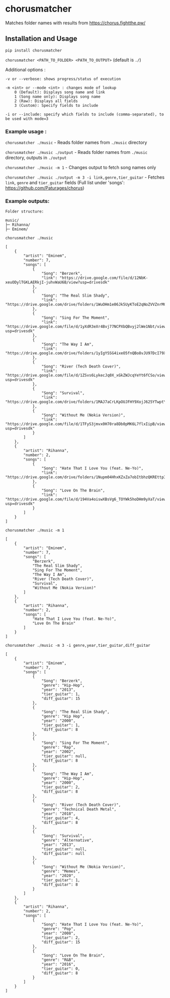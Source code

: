 # chorusmatcher

Matches folder names with results from https://chorus.fightthe.pw/ 

## Installation and Usage
`pip install chorusmatcher`

`chorusmatcher <PATH_TO_FOLDER> <PATH_TO_OUTPUT>` (default is `./`)

Additional options :

```
-v or --verbose: shows progress/status of execution

-m <int> or --mode <int> : changes mode of lookup
    0 (Default): Displays song name and link
    1 (Song name only): Displays song name
    2 (Raw): Displays all fields
    3 (Custom): Specify fields to include
    
-i or --include: specify which fields to include (comma-separated), to be used with mode=3
```

### Example usage :

`chorusmatcher ./music` - Reads folder names from `./music` directory

`chorusmatcher ./music ./output` - Reads folder names from `./music` directory, outputs in `./output`

`chorusmatcher ./music -m 1` - Changes output to fetch song names only

`chorusmatcher ./music ./output -m 3 -i link,genre,tier_guitar` - Fetches `link`, `genre` and `tier_guitar` fields (Full list under 'songs': https://github.com/Paturages/chorus)


### Example outputs:
```
Folder structure:

music/
├─ Rihanna/
├─ Eminem/

```

`chorusmatcher ./music`
```
[
    {
        "artist": "Eminem",
        "number": 7,
        "songs": [
            {
                "Song": "Berzerk",
                "link": "https://drive.google.com/file/d/12NbK-xeuODylTGKLAERkjI-juhvWaU6B/view?usp=drivesdk"
            },
            {
                "Song": "The Real Slim Shady",
                "link": "https://drive.google.com/drive/folders/1WuOHm1e06Jk5UyKToE2qNoZVVZnrMCzR"
            },
            {
                "Song": "Sing For The Moment",
                "link": "https://drive.google.com/file/d/1yXdR3eXr4Bvj77NCPXbQBvyj2lWe1Nbt/view?usp=drivesdk"
            },
            {
                "Song": "The Way I Am",
                "link": "https://drive.google.com/drive/folders/1yIgYSSG4ixeO5fnQBo8vJU97DcI79XZ8"
            },
            {
                "Song": "River (Tech Death Cover)",
                "link": "https://drive.google.com/file/d/1ZSvs6LykecJq0X_xGkZWJcqYeYt6fCSo/view?usp=drivesdk"
            },
            {
                "Song": "Survival",
                "link": "https://drive.google.com/drive/folders/1MAJ7aCrLKpOUJFHY9XojJ625YTwptY36"
            },
            {
                "Song": "Without Me (Nokia Version)",
                "link": "https://drive.google.com/file/d/1TFyS3jmvx0H70ra8Db0pMK6L7flxIipB/view?usp=drivesdk"
            }
        ]
    },
    {
        "artist": "Rihanna",
        "number": 2,
        "songs": [
            {
                "Song": "Hate That I Love You (feat. Ne-Yo)",
                "link": "https://drive.google.com/drive/folders/1Nupm04HhxKZxZa7obItbhzQKREttpIt5"
            },
            {
                "Song": "Love On The Brain",
                "link": "https://drive.google.com/file/d/194Va4oiswXBsVg6_TOYWk5hoDHm9yXaT/view?usp=drivesdk"
            }
        ]
    }
]
```


`chorusmatcher ./music -m 1`
```
[
    {
        "artist": "Eminem",
        "number": 7,
        "songs": [
            "Berzerk",
            "The Real Slim Shady",
            "Sing For The Moment",
            "The Way I Am",
            "River (Tech Death Cover)",
            "Survival",
            "Without Me (Nokia Version)"
        ]
    },
    {
        "artist": "Rihanna",
        "number": 2,
        "songs": [
            "Hate That I Love You (feat. Ne-Yo)",
            "Love On The Brain"
        ]
    }
]
```

`chorusmatcher ./music -m 3 -i genre,year,tier_guitar,diff_guitar`
```
[
    {
        "artist": "Eminem",
        "number": 7,
        "songs": [
            {
                "Song": "Berzerk",
                "genre": "Hip-Hop",
                "year": "2013",
                "tier_guitar": 1,
                "diff_guitar": 15
            },
            {
                "Song": "The Real Slim Shady",
                "genre": "Hip Hop",
                "year": "2000",
                "tier_guitar": 1,
                "diff_guitar": 8
            },
            {
                "Song": "Sing For The Moment",
                "genre": "Rap",
                "year": "2002",
                "tier_guitar": null,
                "diff_guitar": 8
            },
            {
                "Song": "The Way I Am",
                "genre": "Hip-Hop",
                "year": "2000",
                "tier_guitar": 2,
                "diff_guitar": 8
            },
            {
                "Song": "River (Tech Death Cover)",
                "genre": "Technical Death Metal",
                "year": "2018",
                "tier_guitar": 4,
                "diff_guitar": 8
            },
            {
                "Song": "Survival",
                "genre": "Alternative",
                "year": "2013",
                "tier_guitar": null,
                "diff_guitar": null
            },
            {
                "Song": "Without Me (Nokia Version)",
                "genre": "Memes",
                "year": "2020",
                "tier_guitar": 1,
                "diff_guitar": 8
            }
        ]
    },
    {
        "artist": "Rihanna",
        "number": 2,
        "songs": [
            {
                "Song": "Hate That I Love You (feat. Ne-Yo)",
                "genre": "Pop",
                "year": "2008",
                "tier_guitar": 2,
                "diff_guitar": 15
            },
            {
                "Song": "Love On The Brain",
                "genre": "R&B",
                "year": "2016",
                "tier_guitar": 0,
                "diff_guitar": 8
            }
        ]
    }
]
```